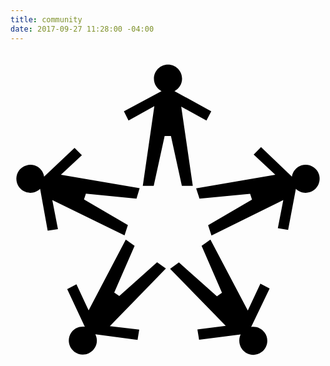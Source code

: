 ```yaml
---
title: community
date: 2017-09-27 11:28:00 -04:00
---
```


<svg version="1.1" id="Layer_1" xmlns="http://www.w3.org/2000/svg" xmlns:xlink="http://www.w3.org/1999/xlink" x="0px" y="0px"
	 viewBox="0 0 150 150" xml:space="preserve">
<g>
	<g>
		<path class="jump delay5" d="M127.3,83.8l2.6-13.4L95.7,87.3l-1.6-4.9l20.9-12.2l-0.9-2.8L90,69.7l-1.6-4.9l37.7-6.5l-10.3-9.6l3.5-3.5
			l14.7,14c0.4-2.4,2.1-4.5,4.5-5.3c3.5-1.1,7.3,0.8,8.4,4.3c1.1,3.5-0.8,7.3-4.3,8.4c-2.5,0.8-5,0.1-6.7-1.6l-3.7,19.6L127.3,83.8z
			"/>
	</g>
	<g>
		<path class="jump delay4" d="M89,132l13.5-1.7L76,103.1l4.2-3l18.1,16.1l2.4-1.7L91,92.2l4.2-3L113,123l6-12.8l4.4,2.3l-8.8,18.3
			c2.4-0.4,4.9,0.6,6.4,2.7c2.2,3,1.5,7.1-1.5,9.3c-3,2.2-7.1,1.5-9.3-1.5c-1.5-2.1-1.6-4.8-0.6-6.9l-19.8,2.5L89,132z"/>
	</g>
	<g>
		<path class="jump delay3" d="M31.4,110.5l5.8,12.4l17.7-33.7l4.2,3l-9.7,22.2l2.4,1.7L69.8,100l4.2,3l-26.7,27.4l14,1.7l-0.8,4.9
			l-20.1-2.7c1.1,2.2,1,4.8-0.6,6.9c-2.2,3-6.3,3.6-9.3,1.5c-3-2.2-3.6-6.3-1.5-9.3c1.5-2.1,4-3,6.4-2.7L27,112.8L31.4,110.5z"/>
	</g>
	<g>
		<path class="jump delay2" d="M34,49l-10,9.3l37.5,6.4L60,69.7l-24.1-2.4l-0.9,2.8l20.9,12.2l-1.6,4.9L19.9,70.4l2.7,13.8L17.7,85l-3.6-20
			c-1.7,1.7-4.3,2.4-6.7,1.6c-3.5-1.1-5.4-4.9-4.3-8.4c1.1-3.5,4.9-5.4,8.4-4.3c2.5,0.8,4.1,2.9,4.5,5.3l14.5-13.7L34,49z"/>
	</g>
	<g>
		<path class="jump delay1" d="M93.3,32.5l-12-6.6l5.5,37.7h-5.2l-5.2-23.7h-3l-5.2,23.7h-5.2l5.5-37.9l-12.3,6.8l-2.2-4.4l17.9-9.6
			c-2.1-1.1-3.6-3.3-3.6-5.9c0-3.7,3-6.7,6.7-6.7c3.7,0,6.7,3,6.7,6.7c0,2.6-1.5,4.8-3.6,5.9l17.5,9.6L93.3,32.5z"/>
	</g>
</g>
</svg>
